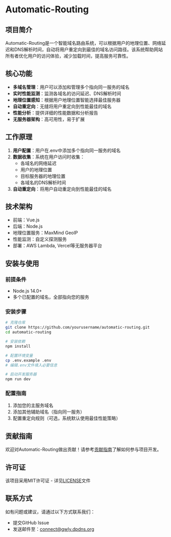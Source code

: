 # Automatic-Routing

## 项目简介

Automatic-Routing是一个智能域名路由系统，可以根据用户的地理位置、网络延迟和DNS解析时间，自动将用户重定向到最佳的域名访问路径。该系统帮助网站所有者优化用户的访问体验，减少加载时间，提高服务可靠性。

## 核心功能

- **多域名管理**：用户可以添加和管理多个指向同一服务的域名
- **实时性能监测**：监测各域名的访问延迟、DNS解析时间
- **地理位置感知**：根据用户地理位置智能选择最佳服务器
- **自动重定向**：无缝将用户重定向到性能最佳的域名
- **性能分析**：提供详细的性能数据和分析报告
- **无服务器架构**：高可用性，易于扩展

## 工作原理

1. **用户配置**：用户在.env中添加多个指向同一服务的域名
2. **数据收集**：系统在用户访问时收集：
   - 各域名的网络延迟
   - 用户的地理位置
   - 目标服务器的地理位置
   - 各域名的DNS解析时间
3. **自动重定向**：将用户自动重定向到性能最佳的域名

## 技术架构

- 前端：Vue.js
- 后端：Node.js
- 地理位置服务：MaxMind GeoIP
- 性能监测：自定义探测服务
- 部署：AWS Lambda, Vercel等无服务器平台

## 安装与使用

### 前提条件

- Node.js 14.0+
- 多个已配置的域名，全部指向您的服务

### 安装步骤

```bash
# 克隆仓库
git clone https://github.com/yourusername/automatic-routing.git
cd automatic-routing

# 安装依赖
npm install

# 配置环境变量
cp .env.example .env
# 编辑.env文件填入必要信息

# 启动开发服务器
npm run dev
```

### 配置指南

1. 添加您的主服务域名
2. 添加其他辅助域名（指向同一服务）
3. 配置重定向规则（可选，系统默认使用最佳性能策略）

## 贡献指南

欢迎对Automatic-Routing做出贡献！请参考[贡献指南](CONTRIBUTING.md)了解如何参与项目开发。

## 许可证

该项目采用MIT许可证 - 详见[LICENSE](LICENSE)文件

## 联系方式

如有问题或建议，请通过以下方式联系我们：
- 提交GitHub Issue
- 发送邮件至：connect@gwly.dpdns.org